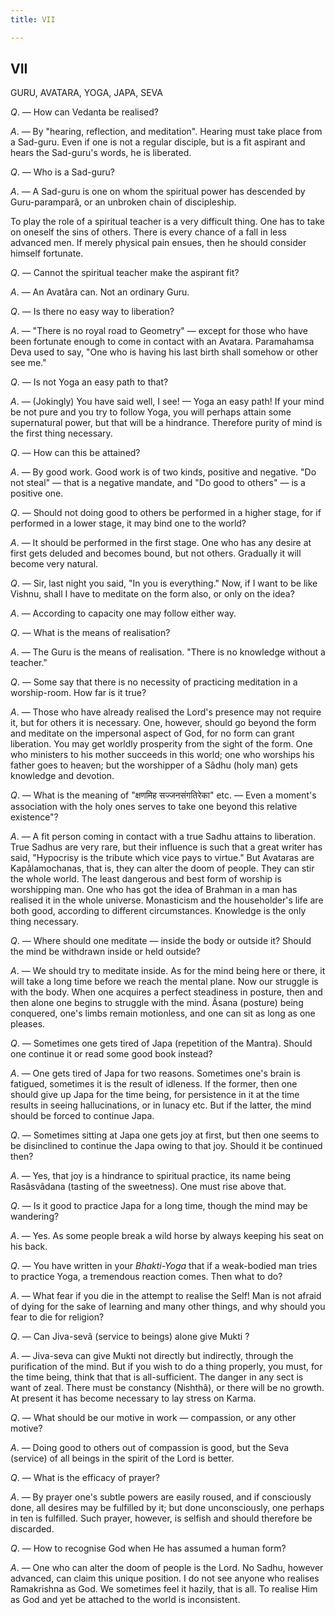 ```yaml
---
title: VII

---
```





  

## VII

GURU, AVATARA, YOGA, JAPA, SEVA

*Q*. — How can Vedanta be realised?

*A*. — By "hearing, reflection, and meditation". Hearing must take place
from a Sad-guru. Even if one is not a regular disciple, but is a fit
aspirant and hears the Sad-guru's words, he is liberated.

*Q*. — Who is a Sad-guru?

*A*. — A Sad-guru is one on whom the spiritual power has descended by
Guru-paramparâ, or an unbroken chain of discipleship.

To play the role of a spiritual teacher is a very difficult thing. One
has to take on oneself the sins of others. There is every chance of a
fall in less advanced men. If merely physical pain ensues, then he
should consider himself fortunate.

*Q*. — Cannot the spiritual teacher make the aspirant fit?

*A*. — An Avatâra can. Not an ordinary Guru.

*Q*. — Is there no easy way to liberation?

*A*. — "There is no royal road to Geometry" — except for those who have
been fortunate enough to come in contact with an Avatara. Paramahamsa
Deva used to say, "One who is having his last birth shall somehow or
other see me."

*Q*. — Is not Yoga an easy path to that?

*A*. — (Jokingly) You have said well, I see! — Yoga an easy path! If
your mind be not pure and you try to follow Yoga, you will perhaps
attain some supernatural power, but that will be a hindrance. Therefore
purity of mind is the first thing necessary.

*Q*. — How can this be attained?

*A*. — By good work. Good work is of two kinds, positive and negative.
"Do not steal" — that is a negative mandate, and "Do good to others" —
is a positive one.

*Q*. — Should not doing good to others be performed in a higher stage,
for if performed in a lower stage, it may bind one to the world?

*A*. — It should be performed in the first stage. One who has any desire
at first gets deluded and becomes bound, but not others. Gradually it
will become very natural.

*Q*. — Sir, last night you said, "In you is everything." Now, if I want
to be like Vishnu, shall I have to meditate on the form also, or only on
the idea?

*A*. — According to capacity one may follow either way.

*Q*. — What is the means of realisation?

*A*. — The Guru is the means of realisation. "There is no knowledge
without a teacher."

*Q*. — Some say that there is no necessity of practicing meditation in a
worship-room. How far is it true?

*A*. — Those who have already realised the Lord's presence may not
require it, but for others it is necessary. One, however, should go
beyond the form and meditate on the impersonal aspect of God, for no
form can grant liberation. You may get worldly prosperity from the sight
of the form. One who ministers to his mother succeeds in this world; one
who worships his father goes to heaven; but the worshipper of a Sâdhu
(holy man) gets knowledge and devotion.

*Q*. — What is the meaning of "क्षणमिह सज्जनसंगतिरेका" etc. — Even a
moment's association with the holy ones serves to take one beyond this
relative existence"?

*A*. — A fit person coming in contact with a true Sadhu attains to
liberation. True Sadhus are very rare, but their influence is such that
a great writer has said, "Hypocrisy is the tribute which vice pays to
virtue." But Avataras are Kapâlamochanas, that is, they can alter the
doom of people. They can stir the whole world. The least dangerous and
best form of worship is worshipping man. One who has got the idea of
Brahman in a man has realised it in the whole universe. Monasticism and
the householder's life are both good, according to different
circumstances. Knowledge is the only thing necessary.

*Q*. — Where should one meditate — inside the body or outside it? Should
the mind be withdrawn inside or held outside?

*A*. — We should try to meditate inside. As for the mind being here or
there, it will take a long time before we reach the mental plane. Now
our struggle is with the body. When one acquires a perfect steadiness in
posture, then and then alone one begins to struggle with the mind. Âsana
(posture) being conquered, one's limbs remain motionless, and one can
sit as long as one pleases.

*Q*. — Sometimes one gets tired of Japa (repetition of the Mantra).
Should one continue it or read some good book instead?

*A*. — One gets tired of Japa for two reasons. Sometimes one's brain is
fatigued, sometimes it is the result of idleness. If the former, then
one should give up Japa for the time being, for persistence in it at the
time results in seeing hallucinations, or in lunacy etc. But if the
latter, the mind should be forced to continue Japa.

*Q*. — Sometimes sitting at Japa one gets joy at first, but then one
seems to be disinclined to continue the Japa owing to that joy. Should
it be continued then?

*A*. — Yes, that joy is a hindrance to spiritual practice, its name
being Rasâsvâdana (tasting of the sweetness). One must rise above that.

*Q*. — Is it good to practice Japa for a long time, though the mind may
be wandering?

*A*. — Yes. As some people break a wild horse by always keeping his seat
on his back.

*Q*. — You have written in your *Bhakti-Yoga* that if a weak-bodied man
tries to practice Yoga, a tremendous reaction comes. Then what to do?

*A*. — What fear if you die in the attempt to realise the Self! Man is
not afraid of dying for the sake of learning and many other things, and
why should you fear to die for religion?

*Q*. — Can Jiva-sevâ (service to beings) alone give Mukti ?

*A*. — Jiva-seva can give Mukti not directly but indirectly, through the
purification of the mind. But if you wish to do a thing properly, you
must, for the time being, think that that is all-sufficient. The danger
in any sect is want of zeal. There must be constancy (Nishthâ), or there
will be no growth. At present it has become necessary to lay stress on
Karma.

*Q*. — What should be our motive in work — compassion, or any other
motive?

*A*. — Doing good to others out of compassion is good, but the Seva
(service) of all beings in the spirit of the Lord is better.

*Q*. — What is the efficacy of prayer?

*A*. — By prayer one's subtle powers are easily roused, and if
consciously done, all desires may be fulfilled by it; but done
unconsciously, one perhaps in ten is fulfilled. Such prayer, however, is
selfish and should therefore be discarded.

*Q*. — How to recognise God when He has assumed a human form?

*A*. — One who can alter the doom of people is the Lord. No Sadhu,
however advanced, can claim this unique position. I do not see anyone
who realises Ramakrishna as God. We sometimes feel it hazily, that is
all. To realise Him as God and yet be attached to the world is
inconsistent.


